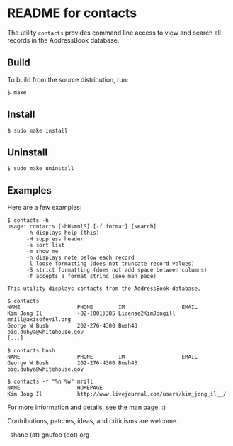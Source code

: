 README for contacts
===================

The utility `contacts` provides command line access to view and search
all records in the AddressBook database.

Build
-----

To build from the source distribution, run:

    $ make

Install
-------

    $ sudo make install

Uninstall
---------

    $ sudo make uninstall

Examples
--------

Here are a few examples:

    $ contacts -h
    usage: contacts [-hHsmnlS] [-f format] [search]
          -h displays help (this)
          -H suppress header
          -s sort list
          -m show me
          -n displays note below each record
          -l loose formatting (does not truncate record values)
          -S strict formatting (does not add space between columns)
          -f accepts a format string (see man page)

    This utility displays contacts from the AddressBook database.

    $ contacts
    NAME                  PHONE        IM                  EMAIL                    
    Kim Jong Il           +82-(001)385 License2KimJongill  mrill@axisofevil.org
    George W Bush         202-276-4300 Bush43              big.dubya@whitehouse.gov
    [...]

    $ contacts bush
    NAME                  PHONE        IM                  EMAIL                    
    George W Bush         202-276-4300 Bush43              big.dubya@whitehouse.gov

    $ contacts -f "%n %w" mrill
    NAME                  HOMEPAGE
    Kim Jong Il           http://www.livejournal.com/users/kim_jong_il__/

For more information and details, see the man page.  :)

Contributions, patches, ideas, and criticisms are welcome.

-shane (at) gnufoo (dot) org
